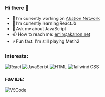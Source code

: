 ### Hi there 👋

- 🔭 I’m currently working on [Akatron Network](https://github.com/Akatron-Network)
- 🌱 I’m currently learning ReactJS
- 💬 Ask me about JavaScript
- 📫 How to reach me: emir@akatron.net
- ⚡ Fun fact: I'm still playing Metin2

### Interests:

![React](https://badges.aleen42.com/src/react.svg)
![JavaScript](https://badges.aleen42.com/src/javascript.svg)
![HTML](https://badges.aleen42.com/src/html.svg)
![Tailwind CSS](https://badges.aleen42.com/src/tailwindcss.svg)

### Fav IDE:
![VSCode](https://img.shields.io/badge/VSCode-0078D4?style=for-the-badge&logo=visual%20studio%20code&logoColor=white)
